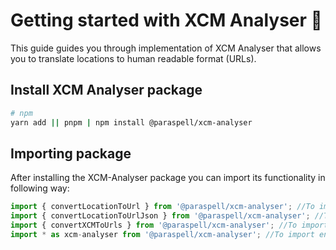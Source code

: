 # Getting started with XCM Analyser 🔎
This guide guides you through implementation of XCM Analyser that allows you to translate locations to human readable format (URLs).

## Install XCM Analyser package
```sh
# npm
yarn add || pnpm | npm install @paraspell/xcm-analyser
```

## Importing package
After installing the XCM-Analyser package you can import its functionality in following way:

```ts
import { convertLocationToUrl } from '@paraspell/xcm-analyser'; //To import conversion from object
import { convertLocationToUrlJson } from '@paraspell/xcm-analyser'; //To import conversion from JSON
import { convertXCMToUrls } from '@paraspell/xcm-analyser'; //To import conversion from XCM message
import * as xcm-analyser from '@paraspell/xcm-analyser'; //To import entire functionality
```



